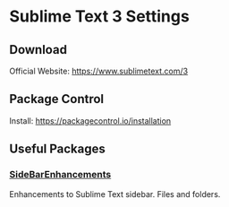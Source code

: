 # Sublime Text 3 Settings

## Download
Official Website: https://www.sublimetext.com/3

## Package Control
Install: https://packagecontrol.io/installation

## Useful Packages

### [SideBarEnhancements](https://packagecontrol.io/packages/SideBarEnhancements)
Enhancements to Sublime Text sidebar. Files and folders.
